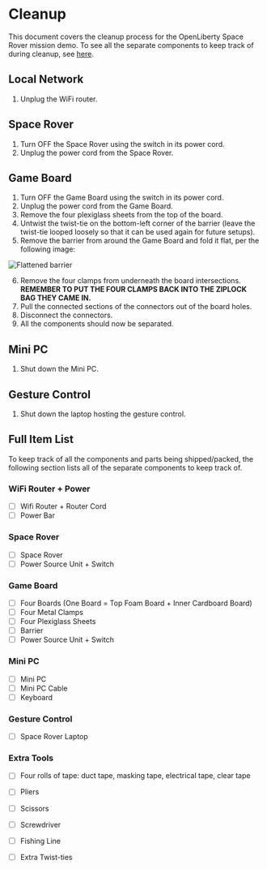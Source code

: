 # Cleanup 

This document covers the cleanup process for the OpenLiberty Space Rover mission demo. To see all the separate components to keep track of during cleanup, see [here](./cleanup.md/#full-item-list).

## Local Network

1. Unplug the WiFi router.

## Space Rover

1. Turn OFF the Space Rover using the switch in its power cord.
2. Unplug the power cord from the Space Rover.

## Game Board

1. Turn OFF the Game Board using the switch in its power cord.
2. Unplug the power cord from the Game Board.
3. Remove the four plexiglass sheets from the top of the board.
4. Untwist the twist-tie on the bottom-left corner of the barrier (leave the twist-tie looped loosely so that it can be used again for future setups).
5. Remove the barrier from around the Game Board and fold it flat, per the following image:

![Flattened barrier](../images/game-board/gb-flat-barrier.png)

6. Remove the four clamps from underneath the board intersections. **REMEMBER TO PUT THE FOUR CLAMPS BACK INTO THE ZIPLOCK BAG THEY CAME IN.**
7. Pull the connected sections of the connectors out of the board holes.
8. Disconnect the connectors.
9. All the components should now be separated.

## Mini PC

1. Shut down the Mini PC.

## Gesture Control

1. Shut down the laptop hosting the gesture control.

## Full Item List

To keep track of all the components and parts being shipped/packed, the following section lists all of the separate components to keep track of.

### WiFi Router + Power

- [ ] Wifi Router + Router Cord
- [ ] Power Bar

### Space Rover

- [ ] Space Rover
- [ ] Power Source Unit + Switch

### Game Board

- [ ] Four Boards (One Board = Top Foam Board + Inner Cardboard Board)
- [ ] Four Metal Clamps
- [ ] Four Plexiglass Sheets
- [ ] Barrier
- [ ] Power Source Unit + Switch

### Mini PC

- [ ] Mini PC
- [ ] Mini PC Cable
- [ ] Keyboard

### Gesture Control

- [ ] Space Rover Laptop

### Extra Tools

- [ ] Four rolls of tape: duct tape, masking tape, electrical tape, clear tape
- [ ] Pliers
- [ ] Scissors
- [ ] Screwdriver
- [ ] Fishing Line
- [ ] Extra Twist-ties





